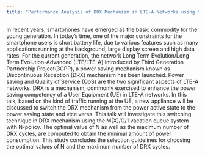 ```yaml
---
title: "Performance Analysis of DRX Mechanism in LTE-A Networks using Markov Modeling"
---
```

In recent years, smartphones have emerged as the basic commodity for the young generation. 
In today’s time, one of the major constraints for the smartphone users is short battery life, due to various features such as many applications running at the background, large display screen and high data rates. 
For the current generation, the network Long Term Evolution/Long Term Evolution-Advanced (LTE/LTE-A) introduced by Third Generation Partnership Project(3GPP), a power saving mechanism known as Discontinuous Reception (DRX) mechanism has been launched. 
Power saving and Quality of Service (QoS) are the two significant aspects of LTE-A networks. 
DRX is a mechanism, commonly exercised to enhance the power saving competency of a User Equipment (UE) in LTE-A networks. 
In this talk, based on the kind of traffic running at the UE, a new appliance will be discussed to switch the DRX mechanism from the power active state to the power saving state and vice versa. 
This talk will investigate this switching technique in DRX mechanism using the M[X]/G/1 vacation queue system with N-policy. 
The optimal value of N as well as the maximum number of DRX cycles, are computed to obtain the minimal amount of power consumption. 
This study concludes the selection guidelines for choosing the optimal values of N and the maximum number of DRX cycles.
